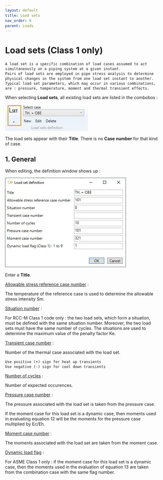 ```yaml
---
layout: default
title: Load sets
nav_order: 9
parent: Loads
---
```


# Load sets (Class 1 only)

    A load set is a specific combination of load cases assumed to act simultaneously on a piping system at a given instant.
    Pairs of load sets are employed in pipe stress analysis to determine physical changes in the system from one load set instant to another.
    Typical load set parameters, which may occur in various combinations, are : pressure, temperature, moment and thermal transient effects.

When selecting **Load sets**, all existing load sets are listed in the combobox :

![Image](../Images/Load30.jpg)

The load sets appear with their **Title**. There is no **Case number** for that kind of case.

## 1. General

When editing, the definition window shows up :

![Image](../Images/Load31.jpg)

Enter a **Title**.

<ins>Allowable stress reference case number</ins> :

The temperature of the reference case is used to determine the allowable stress intensity Sm.

<ins>Situation number</ins> :

For RCC-M Class 1 code only : the two load sets, which form a situation, must be defined with the same situation number. Moreover, the two load sets must have the same number of cycles. The situations are used to determine the maximum value of the penalty factor Ke.

<ins>Transient case number</ins> :

Number of the thermal case associated with the load set.

    Use positive (+) sign for heat up transients
    Use negative (-) sign for cool down transients

<ins>Number of cycles</ins> :

Number of expected occurences.

<ins>Pressure case number</ins> :

The pressure associated with the load set is taken from the pressure case.

If the moment case for this load set is a dynamic case, then moments used in evaluating equation 12 will be the moments for the pressure case multiplied by Ec/Eh.

<ins>Moment case number</ins> :

The moments associated with the load set are taken from the moment case.

<ins>Dynamic load flag</ins> :

For ASME Class 1 only : if the moment case for this load set is a dynamic case, then the moments used in the evaluation of equation 13  are taken from the combination case with the same flag number.
